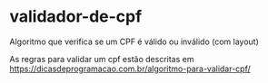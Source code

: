 # validador-de-cpf
Algoritmo que verifica se um CPF é válido ou inválido (com layout)

As regras para validar um cpf estão descritas em https://dicasdeprogramacao.com.br/algoritmo-para-validar-cpf/
